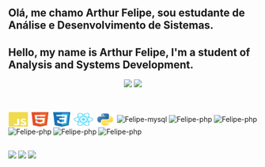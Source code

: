 ## Olá, me chamo Arthur Felipe, sou estudante de Análise e Desenvolvimento de Sistemas.
## Hello, my name is Arthur Felipe, I'm a student of Analysis and Systems Development. 

<div align="center">
  <img height="180em" src="https://github-readme-stats.vercel.app/api?username=felipe-recchia&show_icons=true&theme=dark&include_all_commits=true&count_private=true&lang=pt-br"/>
  <img height="180em" src="https://github-readme-stats.vercel.app/api/top-langs/?username=felipe-recchia&layout=compact&langs_count=7&theme=dark&lang=pt-br"/>
</div>
    
##

<div style="display: inline_block"><br>
  <img align="center" alt="Felipe-Js" height="30" width="40" src="https://raw.githubusercontent.com/devicons/devicon/master/icons/javascript/javascript-plain.svg">
  <img align="center" alt="Felipe-HTML" height="30" width="40" src="https://raw.githubusercontent.com/devicons/devicon/master/icons/html5/html5-original.svg">
  <img align="center" alt="Felipe-CSS" height="30" width="40" src="https://raw.githubusercontent.com/devicons/devicon/master/icons/css3/css3-original.svg">
  <img align="center" alt="Felipe-React" height="30" width="40" src="https://raw.githubusercontent.com/devicons/devicon/master/icons/react/react-original.svg">
  <img align="center" alt="Felipe-Python" height="30" width="40" src="https://raw.githubusercontent.com/devicons/devicon/master/icons/python/python-original.svg">
  <img align="center" alt="Felipe-mysql" height="30" width="40" src="https://cdn.jsdelivr.net/gh/devicons/devicon/icons/mysql/mysql-original.svg">
  <img align="center" alt="Felipe-php" height="30" width="40" src="https://cdn.jsdelivr.net/gh/devicons/devicon/icons/php/php-original.svg">
  <img align="center" alt="Felipe-php" height="30" width="40" src="https://skillicons.dev/icons?i=git">
  <img align="center" alt="Felipe-php" height="30" width="40" src="https://skillicons.dev/icons?i=postgres">
  <img align="center" alt="Felipe-php" height="30" width="40" src="https://skillicons.dev/icons?i=postman">
  <img align="center" alt="Felipe-php" height="30" width="40" src="https://skillicons.dev/icons?i=java">
</div>
  
  ##
 
<div> 
  <a href="https://instagram.com/felipe_recchia" target="_blank"><img src="https://img.shields.io/badge/-Instagram-%23E4405F?style=for-the-badge&logo=instagram&logoColor=white" target="_blank"></a>
  <a href = "mailto:felipe.recchia@hotmail.com"><img src="https://img.shields.io/badge/-Email-%23333?style=for-the-badge&logo=gmail&logoColor=white" target="_blank"></a>
  <a href="https://www.linkedin.com/in/arthur-felipe-r-229b13133/" target="_blank"><img src="https://img.shields.io/badge/-LinkedIn-%230077B5?style=for-the-badge&logo=linkedin&logoColor=white" target="_blank"></a> 
  
</div>
